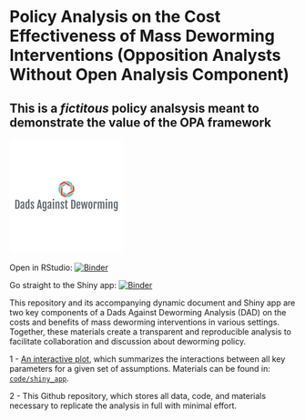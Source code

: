 
# Policy Analysis  on the Cost Effectiveness of Mass Deworming Interventions (Opposition Analysts Without Open Analysis Component)


## **This is a *fictitous* policy analsysis meant to demonstrate the value of the OPA framework**

<img width="200" src="./code/images/DAD_fake_logo.png">
<br>

Open in RStudio:
[![Binder](https://mybinder.org/badge_logo.svg)](https://mybinder.org/v2/gh/opposition-policy-analysis/pa-deworming-no/master?urlpath=rstudio)

Go straight to the Shiny app:
[![Binder](https://mybinder.org/badge_logo.svg)](https://keanulim123.shinyapps.io/pa-deworming-no-shiny-app/)

This repository and its accompanying dynamic document and Shiny app are
two key components of a Dads Against Deworming Analysis (DAD) on the costs and
benefits of mass deworming interventions in various settings. Together,
these materials create a transparent and reproducible analysis to
facilitate collaboration and discussion about deworming policy.

1 - [An interactive plot](https://keanulim123.shinyapps.io/pa-deworming-no-shiny-app/),
which summarizes the interactions between all key parameters for a given
set of assumptions. Materials can be found in:
[`code/shiny_app`](https://github.com/opposition-policy-analysis/pa-deworming-no/tree/master/code/shiny_app).

2 - This Github repository, which stores all data, code, and materials
necessary to replicate the analysis in full with minimal effort.
